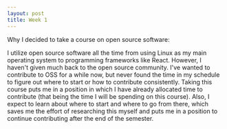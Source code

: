 ```yaml
---
layout: post
title: Week 1
---
```



Why I decided to take a course on open source software:

I utilize open source software all the time from using Linux as my main operating system to programming frameworks like React. However, I haven't given much back to the open source community. I've wanted to contribute to OSS for a while now, but never found the time in my schedule to figure out where to start or how to contribute consistently. Taking this course puts me in a position in which I have already allocated time to contribute (that being the time I will be spending on this course). Also, I expect to learn about where to start and where to go from there, which saves me the effort of researching this myself and puts me in a position to continue contributing after the end of the semester.
